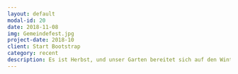 ```yaml
---
layout: default
modal-id: 20
date: 2018-11-08
img: Gemeindefest.jpg
project-date: 2018-10
client: Start Bootstrap
category: recent 
description: Es ist Herbst, und unser Garten bereitet sich auf den Winterschlaf vor. Wir helfen ihm ein bisschen dabei, damit er uns auch im nächsten Jahr eine reiche Kartoffelernte und andere leckere Sachen schenkt!
---
```

